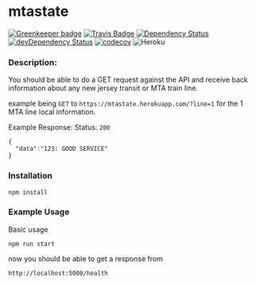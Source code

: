 mtastate
=========

[![Greenkeeper badge](https://badges.greenkeeper.io/wh-iterabb-it/mtastate.svg)](https://greenkeeper.io/)
[![Travis Badge](https://travis-ci.org/wh-iterabb-it/mtastate.svg?branch=master)](https://travis-ci.org/wh-iterabb-it/mtastate)
[![Dependency Status](https://img.shields.io/david/wh-iterabb-it/mtastate.svg?style=flat)](https://david-dm.org/wh-iterabb-it/mtastate#info=Dependencies)
[![devDependency Status](https://img.shields.io/david/dev/wh-iterabb-it/mtastate.svg?style=flat)](https://david-dm.org/wh-iterabb-it/mtastate#info=devDependencies)
[![codecov](https://codecov.io/gh/wh-iterabb-it/mtastate/branch/master/graph/badge.svg)](https://codecov.io/gh/wh-iterabb-it/mtastate)
![Heroku](https://heroku-badge.herokuapp.com/?app=mtastate)


### Description:

You should be able to do a GET request against the API and receive back information about any new jersey transit or MTA train line.

example being `GET` to  `https://mtastate.herokuapp.com/?line=1` for the 1 MTA line local information.

Example Response:
Status: `200`
```
{
  "data":"123: GOOD SERVICE"
}
```

### Installation

```
npm install
```
### Example Usage

Basic usage
```
npm run start
```

now you should be able to get a response from

```
http://localhost:5000/health
```
